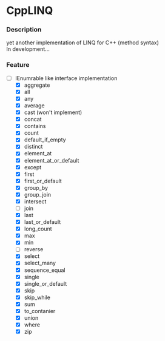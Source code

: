 # CppLINQ
### Description
yet another implementation of LINQ for C++ (method syntax)  
In development...

### Feature
- [ ] IEnumrable like interface implementation
  - [x] aggregate
  - [x] all
  - [x] any
  - [x] average
  - [x] cast (won't implement)
  - [x] concat
  - [x] contains
  - [x] count
  - [x] default_if_empty
  - [x] distinct
  - [x] element_at
  - [x] element_at_or_default
  - [x] except
  - [x] first
  - [x] first_or_default
  - [x] group_by
  - [x] group_join
  - [x] intersect
  - [ ] join
  - [x] last
  - [x] last_or_default
  - [x] long_count
  - [x] max
  - [x] min
  - [ ] reverse
  - [x] select
  - [x] select_many
  - [x] sequence_equal
  - [x] single
  - [x] single_or_default
  - [x] skip
  - [x] skip_while
  - [x] sum
  - [x] to_contanier
  - [x] union
  - [x] where
  - [x] zip
